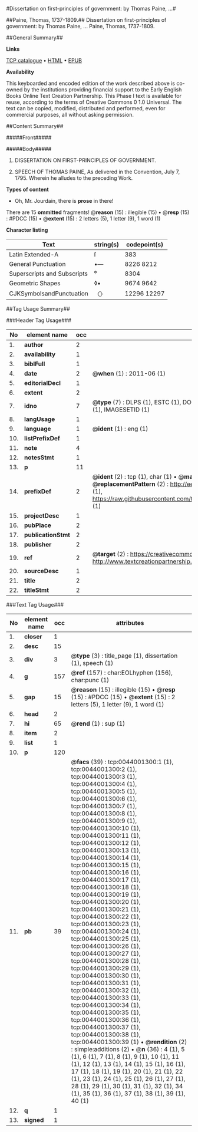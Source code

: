 #Dissertation on first-principles of government: by Thomas Paine, ...#

##Paine, Thomas, 1737-1809.##
Dissertation on first-principles of government: by Thomas Paine, ...
Paine, Thomas, 1737-1809.

##General Summary##

**Links**

[TCP catalogue](http://www.ota.ox.ac.uk/tcp/)  • 
[HTML](http://tei.it.ox.ac.uk/tcp/Texts-HTML/free/004/004809392.html)  • 
[EPUB](http://tei.it.ox.ac.uk/tcp/Texts-EPUB/free/004/004809392.epub)

**Availability**

This keyboarded and encoded edition of the
	       work described above is co-owned by the institutions
	       providing financial support to the Early English Books
	       Online Text Creation Partnership. This Phase I text is
	       available for reuse, according to the terms of Creative
	       Commons 0 1.0 Universal. The text can be copied,
	       modified, distributed and performed, even for
	       commercial purposes, all without asking permission.


##Content Summary##

#####Front#####

#####Body#####

1. DISSERTATION ON FIRST-PRINCIPLES OF GOVERNMENT.

1. SPEECH OF THOMAS PAINE, As delivered in the Convention, July 7, 1795. Wherein he alludes to the preceding Work.

**Types of content**

  * Oh, Mr. Jourdain, there is **prose** in there!

There are 15 **ommitted** fragments! 
 @__reason__ (15) : illegible (15)  •  @__resp__ (15) : #PDCC (15)  •  @__extent__ (15) : 2 letters (5), 1 letter (9), 1 word (1)

**Character listing**


|Text|string(s)|codepoint(s)|
|---|---|---|
|Latin Extended-A|ſ|383|
|General Punctuation|•—|8226 8212|
|Superscripts             and Subscripts|⁰|8304|
|Geometric Shapes|◊▪|9674 9642|
|CJKSymbolsandPunctuation|〈〉|12296 12297|

##Tag Usage Summary##

###Header Tag Usage###

|No|element name|occ|attributes|
|---|---|---|---|
|1.|__author__|2||
|2.|__availability__|1||
|3.|__biblFull__|1||
|4.|__date__|2| @__when__ (1) : 2011-06 (1)|
|5.|__editorialDecl__|1||
|6.|__extent__|2||
|7.|__idno__|7| @__type__ (7) : DLPS (1), ESTC (1), DOCNO (1), TCP (1), GALEDOCNO (1), CONTENTSET (1), IMAGESETID (1)|
|8.|__langUsage__|1||
|9.|__language__|1| @__ident__ (1) : eng (1)|
|10.|__listPrefixDef__|1||
|11.|__note__|4||
|12.|__notesStmt__|1||
|13.|__p__|11||
|14.|__prefixDef__|2| @__ident__ (2) : tcp (1), char (1)  •  @__matchPattern__ (2) : ([0-9\-]+):([0-9IVX]+) (1), (.+) (1)  •  @__replacementPattern__ (2) : http://eebo.chadwyck.com/downloadtiff?vid=$1&page=$2 (1), https://raw.githubusercontent.com/textcreationpartnership/Texts/master/tcpchars.xml#$1 (1)|
|15.|__projectDesc__|1||
|16.|__pubPlace__|2||
|17.|__publicationStmt__|2||
|18.|__publisher__|2||
|19.|__ref__|2| @__target__ (2) : https://creativecommons.org/publicdomain/zero/1.0/ (1), http://www.textcreationpartnership.org/docs/. (1)|
|20.|__sourceDesc__|1||
|21.|__title__|2||
|22.|__titleStmt__|2||


###Text Tag Usage###

|No|element name|occ|attributes|
|---|---|---|---|
|1.|__closer__|1||
|2.|__desc__|15||
|3.|__div__|3| @__type__ (3) : title_page (1), dissertation (1), speech (1)|
|4.|__g__|157| @__ref__ (157) : char:EOLhyphen (156), char:punc (1)|
|5.|__gap__|15| @__reason__ (15) : illegible (15)  •  @__resp__ (15) : #PDCC (15)  •  @__extent__ (15) : 2 letters (5), 1 letter (9), 1 word (1)|
|6.|__head__|2||
|7.|__hi__|65| @__rend__ (1) : sup (1)|
|8.|__item__|2||
|9.|__list__|1||
|10.|__p__|120||
|11.|__pb__|39| @__facs__ (39) : tcp:0044001300:1 (1), tcp:0044001300:2 (1), tcp:0044001300:3 (1), tcp:0044001300:4 (1), tcp:0044001300:5 (1), tcp:0044001300:6 (1), tcp:0044001300:7 (1), tcp:0044001300:8 (1), tcp:0044001300:9 (1), tcp:0044001300:10 (1), tcp:0044001300:11 (1), tcp:0044001300:12 (1), tcp:0044001300:13 (1), tcp:0044001300:14 (1), tcp:0044001300:15 (1), tcp:0044001300:16 (1), tcp:0044001300:17 (1), tcp:0044001300:18 (1), tcp:0044001300:19 (1), tcp:0044001300:20 (1), tcp:0044001300:21 (1), tcp:0044001300:22 (1), tcp:0044001300:23 (1), tcp:0044001300:24 (1), tcp:0044001300:25 (1), tcp:0044001300:26 (1), tcp:0044001300:27 (1), tcp:0044001300:28 (1), tcp:0044001300:29 (1), tcp:0044001300:30 (1), tcp:0044001300:31 (1), tcp:0044001300:32 (1), tcp:0044001300:33 (1), tcp:0044001300:34 (1), tcp:0044001300:35 (1), tcp:0044001300:36 (1), tcp:0044001300:37 (1), tcp:0044001300:38 (1), tcp:0044001300:39 (1)  •  @__rendition__ (2) : simple:additions (2)  •  @__n__ (36) : 4 (1), 5 (1), 6 (1), 7 (1), 8 (1), 9 (1), 10 (1), 11 (1), 12 (1), 13 (1), 14 (1), 15 (1), 16 (1), 17 (1), 18 (1), 19 (1), 20 (1), 21 (1), 22 (1), 23 (1), 24 (1), 25 (1), 26 (1), 27 (1), 28 (1), 29 (1), 30 (1), 31 (1), 32 (1), 34 (1), 35 (1), 36 (1), 37 (1), 38 (1), 39 (1), 40 (1)|
|12.|__q__|1||
|13.|__signed__|1||

